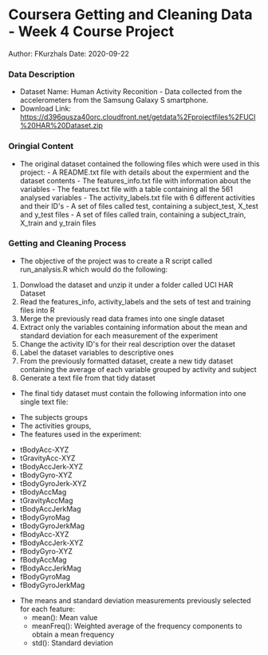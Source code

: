 # Coursera Getting and Cleaning Data - Week 4 Course Project

Author: FKurzhals
Date: 2020-09-22

### Data Description

- Dataset Name: Human Activity Reconition - Data collected from the accelerometers from the Samsung Galaxy S smartphone.
- Download Link: https://d396qusza40orc.cloudfront.net/getdata%2Fprojectfiles%2FUCI%20HAR%20Dataset.zip

### Oringial Content

* The original dataset contained the following files which were used in this project:
        - A README.txt file with details about the expermient and the dataset contents
        - The features_info.txt file with information about the variables
        - The features.txt file with a table containing all the 561 analysed variables
        - The activity_labels.txt file with 6 different activities and their ID's
        - A set of files called test, containing a subject_test, X_test and y_test files
        - A set of files called train, containing a subject_train, X_train and y_train files

### Getting and Cleaning Process

* The objective of the project was to create a R script called run_analysis.R which would do the following:
 1. Donwload the dataset and unzip it under a folder called UCI HAR Dataset
 2. Read the features_info, activity_labels and the sets of test and training files into R
 3. Merge the previously read data frames into one single dataset
 4. Extract only the variables containing information about the mean and standard deviation for each measurement of the experiment
 5. Change the activity ID's for their real description over the dataset
 6. Label the dataset variables to descriptive ones
 7. From the previously formatted dataset, create a new tidy dataset containing the average of each variable grouped by activity and subject
 8. Generate a text file from that tidy dataset

* The final tidy dataset must contain the following information into one single text file:
 + The subjects groups
 + The activities groups,
 + The features used in the experiment:
  - tBodyAcc-XYZ
  - tGravityAcc-XYZ
  - tBodyAccJerk-XYZ
  - tBodyGyro-XYZ
  - tBodyGyroJerk-XYZ
  - tBodyAccMag
  - tGravityAccMag
  - tBodyAccJerkMag
  - tBodyGyroMag
  - tBodyGyroJerkMag
  - fBodyAcc-XYZ
  - fBodyAccJerk-XYZ
  - fBodyGyro-XYZ
  - fBodyAccMag
  - fBodyAccJerkMag
  - fBodyGyroMag
  - fBodyGyroJerkMag
+ The means and standard deviation measurements previously selected for each feature:
  - mean(): Mean value
  - meanFreq(): Weighted average of the frequency components to obtain a mean frequency
  - std(): Standard deviation
